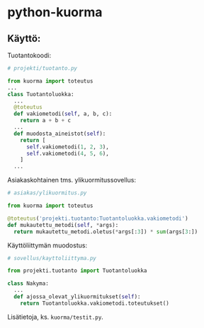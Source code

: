 python-kuorma
=============

Käyttö:
------

Tuotantokoodi:
```python
# projekti/tuotanto.py

from kuorma import toteutus
...
class Tuotantoluokka:
  ...
  @toteutus
  def vakiometodi(self, a, b, c):
    return a + b + c
  ...
  def muodosta_aineistot(self):
    return [
      self.vakiometodi(1, 2, 3),
      self.vakiometodi(4, 5, 6),
    ]
  ...
```

Asiakaskohtainen tms. ylikuormitussovellus:
```python
# asiakas/ylikuormitus.py

from kuorma import toteutus

@toteutus('projekti.tuotanto:Tuotantoluokka.vakiometodi')
def mukautettu_metodi(self, *args):
  return mukautettu_metodi.oletus(*args[:3]) * sum(args[3:])
```

Käyttöliittymän muodostus:
```python
# sovellus/kayttoliittyma.py

from projekti.tuotanto import Tuotantoluokka

class Nakyma:
  ...
  def ajossa_olevat_ylikuormitukset(self):
    return Tuotantoluokka.vakiometodi.toteutukset()
```

Lisätietoja, ks. `kuorma/testit.py`.
